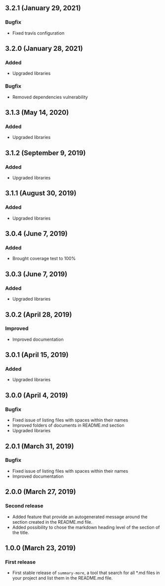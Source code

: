## 3.2.1 (January 29, 2021)

### Bugfix

* Fixed travis configuration


## 3.2.0 (January 28, 2021)

### Added

* Upgraded libraries

### Bugfix

* Removed dependencies vulnerability


## 3.1.3 (May 14, 2020)

### Added

* Upgraded libraries


## 3.1.2 (September 9, 2019)

### Added

* Upgraded libraries


## 3.1.1 (August 30, 2019)

### Added

* Upgraded libraries


## 3.0.4 (June 7, 2019)

### Added

* Brought coverage test to 100%


## 3.0.3 (June 7, 2019)

### Added

* Upgraded libraries


## 3.0.2 (April 28, 2019)

### Improved

* Improved documentation


## 3.0.1 (April 15, 2019)

### Added

* Upgraded libraries


## 3.0.0 (April 4, 2019)

### Bugfix

* Fixed issue of listing files with spaces within their names
* Improved folders of documents in README.md section
* Upgraded libraries


## 2.0.1 (March 31, 2019)

### Bugfix

* Fixed issue of listing files with spaces within their names
* Improved documentation


## 2.0.0 (March 27, 2019)

### Second release

* Added feature that provide an autogenerated message around the section created in the README.md file.
* Added possibility to chose the markdown heading level of the section of the title.


## 1.0.0 (March 23, 2019)

### First release

* First stable release of `summary-more`, a tool that search for all *.md files in your project and list them in the README.md file.
